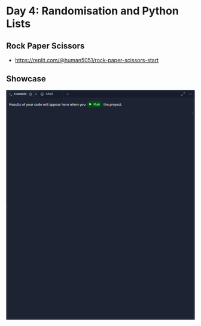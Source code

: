 # Day 4: Randomisation and Python Lists

## Rock Paper Scissors
- https://replit.com/@human5051/rock-paper-scissors-start
## Showcase

![Rock_Paper_Scissors](rock_paper_scissors.gif)
